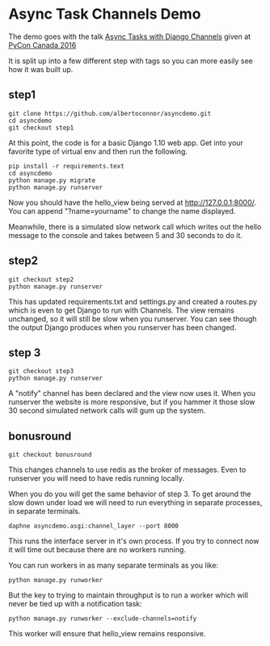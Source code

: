 Async Task Channels Demo
========================

The demo goes with the talk [Async Tasks with Django
Channels](http://albertoconnor.ca/pycon-canada-2016-talk.html) given
at [PyCon Canada 2016](https://2016.pycon.ca/en/schedule/016-albert-oconnor/)

It is split up into a few different step with tags so you can more
easily see how it was built up.

step1
-----

    git clone https://github.com/albertoconnor/asyncdemo.git
    cd asyncdemo
    git checkout step1

At this point, the code is for a basic Django 1.10 web app. Get into your
favorite type of virtual env and then run the following.

    pip install -r requirements.text
    cd asyncdemo
    python manage.py migrate
    python manage.py runserver

Now you should have the hello_view being served at
http://127.0.0.1:8000/. You can append "?name=yourname" to change the
name displayed.

Meanwhile, there is a simulated slow network call which writes out the
hello message to the console and takes between 5 and 30 seconds to
do it.

step2
-----

    git checkout step2
    python manage.py runserver


This has updated requirements.txt and settings.py and created a
routes.py which is even to get Django to run with Channels. The view
remains unchanged, so it will still be slow when you runserver. You can
see though the output Django produces when you runserver has been
changed.

step 3
------

    git checkout step3
    python manage.py runserver



A "notify" channel has been declared and the view now uses it. When you
runserver the website is more responsive, but if you hammer it those
slow 30 second simulated network calls will gum up the system.

bonusround
----------

    git checkout bonusround

This changes channels to use redis as the broker of messages. Even to
runserver you will need to have redis running locally.

When you do you will get the same behavior of step 3. To get around the
slow down under load we will need to run everything in separate
processes, in separate terminals.

    daphne asyncdemo.asgi:channel_layer --port 8000

This runs the interface server in it's own process. If you try to
connect now it will time out because there are no workers running.

You can run workers in as many separate terminals as you like:

    python manage.py runworker

But the key to trying to maintain throughput is to run a worker which
will never be tied up with a notification task:

    python manage.py runworker --exclude-channels=notify

This worker will ensure that hello_view remains responsive.

